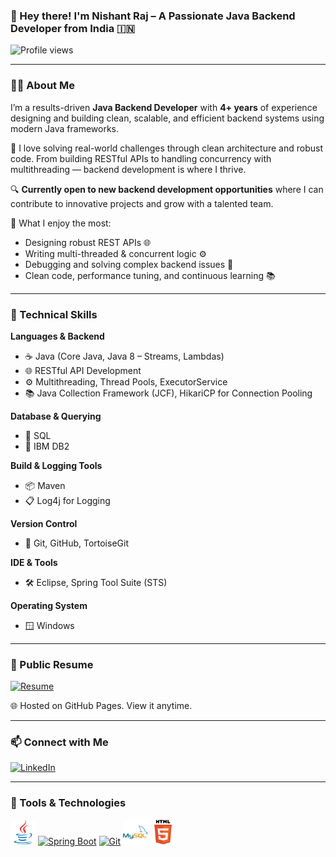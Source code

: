 <h3 align="left">👋 Hey there! I'm Nishant Raj – A Passionate Java Backend Developer from India 🇮🇳</h3>

<p align="left">
  <img src="https://komarev.com/ghpvc/?username=nishantunderstand&label=Profile%20views&color=0e75b6&style=flat" alt="Profile views" />
</p>

---

### 🧑‍💻 About Me

I’m a results-driven **Java Backend Developer** with **4+ years** of experience designing and building clean, scalable, and efficient backend systems using modern Java frameworks.

🚀 I love solving real-world challenges through clean architecture and robust code. From building RESTful APIs to handling concurrency with multithreading — backend development is where I thrive.

🔍 **Currently open to new backend development opportunities** where I can contribute to innovative projects and grow with a talented team.

💬 What I enjoy the most:
- Designing robust REST APIs 🌐  
- Writing multi-threaded & concurrent logic ⚙️  
- Debugging and solving complex backend issues 🐛  
- Clean code, performance tuning, and continuous learning 📚

---

### 🔧 Technical Skills

**Languages & Backend**  
- ☕ Java (Core Java, Java 8 – Streams, Lambdas)  
- 🌐 RESTful API Development  
- ⚙️ Multithreading, Thread Pools, ExecutorService  
- 📚 Java Collection Framework (JCF), HikariCP for Connection Pooling  

**Database & Querying**  
- 🧠 SQL  
- 💾 IBM DB2  

**Build & Logging Tools**  
- 📦 Maven  
- 📋 Log4j for Logging  

**Version Control**  
- 🔁 Git, GitHub, TortoiseGit  

**IDE & Tools**  
- 🛠️ Eclipse, Spring Tool Suite (STS)  

**Operating System**  
- 🪟 Windows  

---

### 📄 Public Resume

[![Resume](https://img.shields.io/badge/View%20My%20Resume-PDF-informational?style=flat&logo=adobeacrobatreader&logoColor=white&color=E60023)](https://nishantunderstand.github.io/nishantunderstand/)

🌐 Hosted on GitHub Pages. View it anytime.

---

### 📫 Connect with Me

<a href="https://linkedin.com/in/nishantunderstand" target="_blank">
  <img src="https://raw.githubusercontent.com/rahuldkjain/github-profile-readme-generator/master/src/images/icons/Social/linked-in-alt.svg" alt="LinkedIn" width="30" height="30"/>
</a>

---

### 🧰 Tools & Technologies

<p align="left">
  <a href="https://www.java.com" target="_blank"><img src="https://raw.githubusercontent.com/devicons/devicon/master/icons/java/java-original.svg" alt="Java" width="40" height="40"/></a>
  <a href="https://spring.io/" target="_blank"><img src="https://www.vectorlogo.zone/logos/springio/springio-icon.svg" alt="Spring Boot" width="40" height="40"/></a>
  <a href="https://git-scm.com/" target="_blank"><img src="https://www.vectorlogo.zone/logos/git-scm/git-scm-icon.svg" alt="Git" width="40" height="40"/></a>
  <a href="https://www.mysql.com/" target="_blank"><img src="https://raw.githubusercontent.com/devicons/devicon/master/icons/mysql/mysql-original-wordmark.svg" alt="MySQL" width="40" height="40"/></a>
  <a href="https://www.w3.org/html/" target="_blank"><img src="https://raw.githubusercontent.com/devicons/devicon/master/icons/html5/html5-original-wordmark.svg" alt="HTML5" width="40" height="40"/></a>
</p>